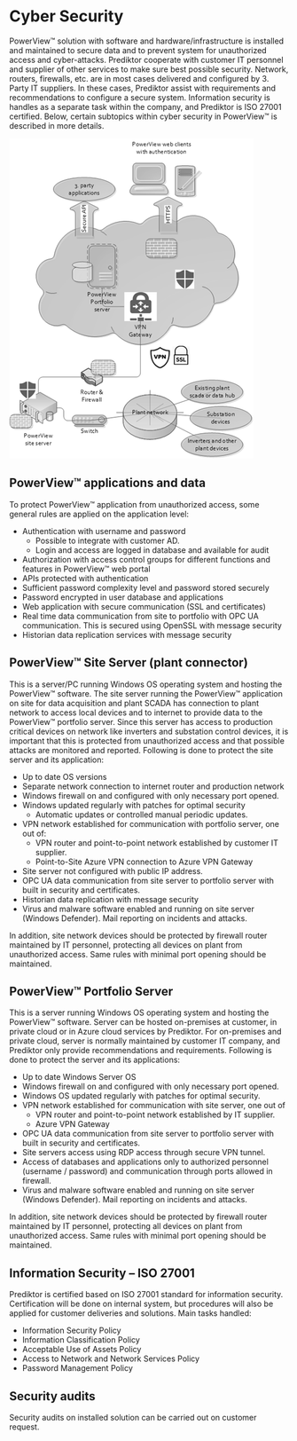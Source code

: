 # Cyber Security

PowerView™ solution with software and hardware/infrastructure is installed and maintained to secure data and to prevent system for unauthorized access and cyber-attacks.
Prediktor cooperate with customer IT personnel and supplier of other services to make sure best possible security. Network, routers, firewalls, etc. are in most cases delivered and configured by 3. Party IT suppliers. In these cases, Prediktor assist with requirements and recommendations to configure a secure system.
Information security is handles as a separate task within the company, and Prediktor is ISO 27001 certified. 
Below, certain subtopics within cyber security in PowerView™ is described in more details.

![CyberSecurity1](../images/CyberSecurity1.png)

## PowerView™ applications and data
To protect PowerView™ application from unauthorized access, some general rules are applied on the application level:
- Authentication with username and password
    - Possible to integrate with customer AD. 
    - Login and access are logged in database and available for audit
- Authorization with access control groups for different functions and features in PowerView™ web portal
- APIs protected with authentication 
- Sufficient password complexity level and password stored securely
- Password encrypted in user database and applications
- Web application with secure communication (SSL and certificates)
- Real time data communication from site to portfolio with OPC UA communication. This is secured using OpenSSL with message security
- Historian data replication services with message security

## PowerView™ Site Server (plant connector)
This is a server/PC running Windows OS operating system and hosting the PowerView™ software. 
The site server running the PowerView™ application on site for data acquisition and plant SCADA has connection to plant network to access local devices and to internet to provide data to the PowerView™ portfolio server. Since this server has access to production critical devices on network like inverters and substation control devices, it is important that this is protected from unauthorized access and that possible attacks are monitored and reported. 
Following is done to protect the site server and its application:
- Up to date OS versions
- Separate network connection to internet router and production network
- Windows firewall on and configured with only necessary port opened.
- Windows updated regularly with patches for optimal security
    - Automatic updates or controlled manual periodic updates.
- VPN network established for communication with portfolio server, one out of:
    - VPN router and point-to-point network established by customer IT supplier.
    - Point-to-Site Azure VPN connection to Azure VPN Gateway
- Site server not configured with public IP address.
- OPC UA data communication from site server to portfolio server with built in security and certificates.
- Historian data replication with message security
- Virus and malware software enabled and running on site server (Windows Defender). Mail reporting on incidents and attacks.

In addition, site network devices should be protected by firewall router maintained by IT personnel, protecting all devices on plant from unauthorized access. Same rules with minimal port opening should be maintained. 

## PowerView™ Portfolio Server
This is a server running Windows OS operating system and hosting the PowerView™ software. 
Server can be hosted on-premises at customer, in private cloud or in Azure cloud services by Prediktor.
For on-premises and private cloud, server is normally maintained by customer IT company, and Prediktor only provide recommendations and requirements.
Following is done to protect the server and its applications:
- Up to date Windows Server OS
- Windows firewall on and configured with only necessary port opened.
- Windows OS updated regularly with patches for optimal security.
- VPN network established for communication with site server, one out of
    - VPN router and point-to-point network established by IT supplier.
    - Azure VPN Gateway
- OPC UA data communication from site server to portfolio server with built in security and certificates.
- Site servers access using RDP access through secure VPN tunnel. 
- Access of databases and applications only to authorized personnel (username / password) and communication through ports allowed in firewall.
- Virus and malware software enabled and running on site server (Windows Defender). Mail reporting on incidents and attacks.

In addition, site network devices should be protected by firewall router maintained by IT personnel, protecting all devices on plant from unauthorized access. Same rules with minimal port opening should be maintained. 

## Information Security – ISO 27001
Prediktor is certified based on ISO 27001 standard for information security. Certification will be done on internal system, but procedures will also be applied for customer deliveries and solutions. Main tasks handled:
- Information Security Policy
- Information Classification Policy
- Acceptable Use of Assets Policy
- Access to Network and Network Services Policy
- Password Management Policy

## Security audits
Security audits on installed solution can be carried out on customer request. 
